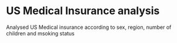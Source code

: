# US Medical Insurance analysis 
 Analysed US Medical insurance according to sex, region, number of children and msoking status

